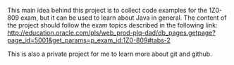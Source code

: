 This main idea behind this project is to collect code examples for the 1Z0-809 exam, but it can be used to learn about Java in general. The content of the project should follow the exam topics described in the following link: http://education.oracle.com/pls/web_prod-plq-dad/db_pages.getpage?page_id=5001&get_params=p_exam_id:1Z0-809#tabs-2

This is also a private project for me to learn more about git and github.